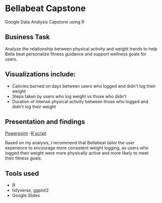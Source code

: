 # Bellabeat Capstone
Google Data Analysis Capstone using R

## Business Task
Analyze the relationship between physical activity and weight trends to help Bella beat personalize fitness guidance and support wellness goals for users.

## Visualizations include: 
- Calories burned on days between users who logged and didn't log their weight
- Steps taken by users who log weight vs those who didn't
- Duration of intense physical activity between those who logged and didn't log their weight

## Presentation and findings
[Powerpoint](./https://docs.google.com/presentation/d/1MCfZBCSk3EIMnsgGrMGrtF-C6EHfO80BE4vOOS4lurk/edit?usp=sharing)
-[R script](./bellabeat_analysis.R)

Based on my analysis, I recommend that Bellabeat tailor the user experience to encourage more consistent weight logging, as users who logged their weight were more physically active and more likely to meet their fitness goals. 

## Tools used
- R
- tidyverse, ggplot2
- Google Slides
